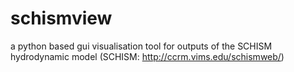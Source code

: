 # schismview
a python based gui visualisation tool for outputs of the SCHISM hydrodynamic model (SCHISM: http://ccrm.vims.edu/schismweb/)
